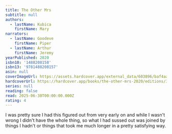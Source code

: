 ```yaml
---
title: The Other Mrs
subtitle: null
authors:
  - lastName: Kubica
    firstName: Mary
narrators:
  - lastName: Goodeve
    firstName: Piper
  - lastName: Arthur
    firstName: Jeremy
yearPublished: 2020
isbn10: '1488208158'
isbn13: '9781488208157'
asin: null
coverImageUrl: https://assets.hardcover.app/external_data/603896/baf4aa37cb2acaec50440ae382b7901ff35a0aff.jpeg
hardcoverUrl: https://hardcover.app/books/the-other-mrs-2020/editions/32079532
series: null
reading: false
read: 2025-06-30T00:00:00.000Z
rating: 4
---
```


I was pretty sure I had this figured out from very early on and while I wasn't wrong I didn't have the whole thing, so what I had sussed out was joined by things I hadn't or things that took me much longer in a pretty satisfying way.

